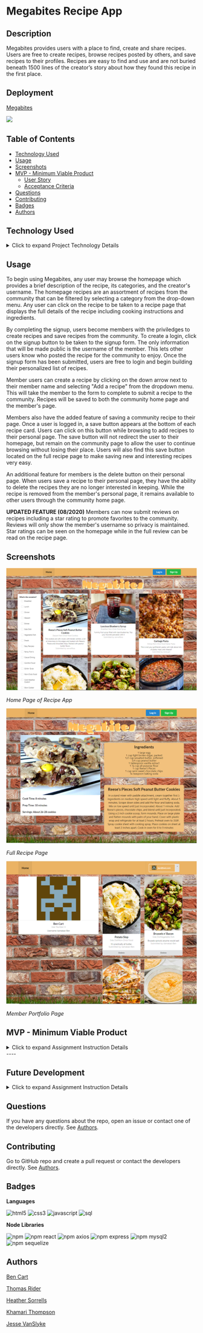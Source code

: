 # Megabites Recipe App

## Description
Megabites provides users with a place to find, create and share recipes. Users are free to create recipes, browse recipes posted by others, and save recipes to their profiles. Recipes are easy to find and use and are not buried beneath 1500 lines of the creator’s story about how they found this recipe in the first place.


## Deployment

[Megabites](https://https://megabytes.herokuapp.com/)

![](assets/images/megabites.gif)

## Table of Contents

* [Technology Used](#technology-used)
* [Usage](#usage)
* [Screenshots](#screenshots)
* [MVP - Minimum Viable Product](#mvp-minimum-viable-product)
  * [User Story](#user-story)
  * [Acceptance Criteria](#acceptance-criteria)
* [Questions](#questions)
* [Contributing](#contributing)
* [Badges](#badges)
* [Authors](#author)

## Technology Used
<details>
    <summary markdown="span">Click to expand Project Technology Details</summary>

Languages
- HTML
- CSS
- Javascript

Libraries
- React
- React-Router
- Semantic-UI-React
- Axios
- Express
- Node
- MySQL2
- Sequelize

CSS Framework
- [Semantic UI](semantic-ui.com)

</details>

## Usage

To begin using Megabites, any user may browse the homepage which provides a brief description of the recipe, its categories, and the creator's username. The homepage recipes are an assortment of recipes from the community that can be filtered by selecting a category from the drop-down menu. Any user can click on the recipe to be taken to a recipe page that displays the full details of the recipe including cooking instructions and ingredients.

By completing the signup, users become members with the priviledges to create recipes and save recipes from the community. To create a login, click on the signup button to be taken to the signup form. The only information that will be made public is the username of the member. This lets other users know who posted the recipe for the community to enjoy. Once the signup form has been submitted, users are free to login and begin building their personalized list of recipes.

Member users can create a recipe by clicking on the down arrow next to their member name and selecting "Add a recipe" from the dropdown menu. This will take the member to the form to complete to submit a recipe to the community. Recipes will be saved to both the community home page and the member's page.

Members also have the added feature of saving a community recipe to their page. Once a user is logged in, a save button appears at the bottom of each recipe card. Users can click on this button while browsing to add recipes to their personal page. The save button will not redirect the user to their homepage, but remain on the community page to allow the user to continue browsing without losing their place. Users will also find this save button located on the full recipe page to make saving new and interesting recipes very easy.

An additional feature for members is the delete button on their personal page. When users save a recipe to their personal page, they have the ability to delete the recipes they are no longer interested in keeping. While the recipe is removed from the member's personal page, it remains available to other users through the community home page.

**UPDATED FEATURE (08/2020)**
Members can now submit reviews on recipes including a star rating to promote favorites to the community. Reviews will only show the member's username so privacy is maintained. Star ratings can be seen on the homepage while in the full review can be read on the recipe page.


## Screenshots

![Home Page](assets/images/homepage.PNG)

*Home Page of Recipe App*

![Full Recipe Page](assets/images/fullrecipe.PNG)

*Full Recipe Page*

![Member Page](assets/images/memberPage.PNG)

*Member Portfolio Page*


## MVP - Minimum Viable Product

<details>
    <summary markdown="span">Click to expand Assignment Instruction Details</summary>

  ### User Story

    ```
    AS A user with no creativity in the kitchen
    I WANT to have quick access to recipes
    SO THAT I can prepare delicious new foods by following simple instructions
    ```

  ### Acceptance Criteria

    ```
    GIVEN I would like to browse for interesting recipes
    WHEN I am on the home page of the app
    THEN I can browse recipes that I and other community members have created on the app

    GIVEN I would like to find recipes in specific categories
    WHEN I select specific categories in the filter box
    THEN I am provided only the recipes within those categories

    GIVEN I am interested in making a recipe
    WHEN I click on the recipe card
    THEN I am taken to a detailed recipe page

    GIVEN I would like to save recipes that interest me
    WHEN I create a user profile
    THEN I am provided a space to save recipes for easy access

    GIVEN I would like to save recipes to my personal profile
    WHEN I click on the save button of the recipe card
    THEN I can find that recipe saved to my personal profile page

    GIVEN I would like to remove a recipe from my personal portfolio page
    WHEN I click on the delete button on the recipe card
    THEN I find the recipe is removed from my personal portfolio page

    GIVEN I would like to create and share a recipe
    WHEN I complete the Add Recipe Form
    THEN I find the recipe is available to all users on the home page and also on my personal page

    GIVEN I would like to submit a review on a recipe that I have tried
    WHEN I click on the leave review button
    THEN I can post a review and star rating to that particular recipe
    ```
</details>
----

## Future Development
<details>
    <summary markdown="span">Click to expand Assignment Instruction Details</summary>

There are many future development plans for this recipe app. The developers would like to increase the functionality and improve the user experience and interface in the following ways.

### User Experience
Allow users to search recipes by title or ingredients
Allow users to create reviews and post star ratings for each recipe
Allow users to modify or delete their own reviews
Allow users to create shopping lists of ingredients based on recipe selections
Allow users to edit previous recipe submissions
Allow users to upload images for their user profile and recipes
Allow users to create their own categories

### Improved functionality
Use React Toastify npm library to notify users save requests have been completed
Star ratings will be averaged across the community for each recipe
Connection of the app to a recipe API for improved recipe bank
Implement form auto-completion to enhance searches
Provide a better interface for adding ingredients to recipe
Make individual ingredients unique and searchable


### Technical Improvements
Implement multer to provide file upload capabilities
Implement better installation protocols
Implement better ES Linting
Minify code with Travis CI for deployment

</details>


## Questions
If you have any questions about the repo, open an issue or contact one of the developers directly. See [Authors](#authors).


## Contributing
Go to GitHub repo and create a pull request or contact the developers directly. See [Authors](#authors).


## Badges

**Languages**

![html5](https://img.shields.io/badge/language-HTML5-blue)
![css3](https://img.shields.io/badge/language-CSS3-blue)
![javascript](https://img.shields.io/badge/language-javascript-blue)
![sql](https://img.shields.io/badge/language-SQL-blue)

**Node Libraries**

![npm](https://img.shields.io/npm/v/inquirer?style=flat)
![npm react](https://img.shields.io/badge/npm-react-blue)
![npm axios](https://img.shields.io/badge/npm-axios-blue)
![npm express](https://img.shields.io/badge/npm-express-blue)
![npm mysql2](https://img.shields.io/badge/npm-mysql2-blue)
![npm sequelize](https://img.shields.io/badge/npm-sequelize-blue)


## Authors
[Ben Cart](https://github.com/Bmcart3)

[Thomas Rider](https://github.com/thomasjrideriii)

[Heather Sorrells](https://github.com/Hlsorrells)

[Khamari Thompson](https://github.com/Khamari13)

[Jesse VanSlyke](https://github.com/jessevanslyke)
